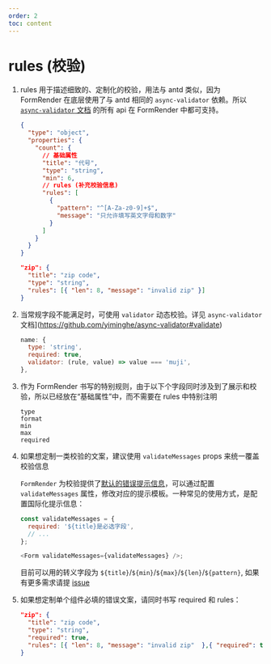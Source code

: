 ```yaml
---
order: 2
toc: content
---
```


# rules (校验)

1. rules 用于描述细致的、定制化的校验，用法与 antd 类似，因为 FormRender 在底层使用了与 antd 相同的 `async-validator` 依赖。所以 [`async-validator` 文档](https://github.com/yiminghe/async-validator#type) 的所有 api 在 FormRender 中都可支持。

   ```json
   {
     "type": "object",
     "properties": {
       "count": {
         // 基础属性
         "title": "代号",
         "type": "string",
         "min": 6,
         // rules (补充校验信息)
         "rules": [
           {
             "pattern": "^[A-Za-z0-9]+$",
             "message": "只允许填写英文字母和数字"
           }
         ]
       }
     }
   }
   ```

   ```json
   "zip": {
     "title": "zip code",
     "type": "string",
     "rules": [{ "len": 8, "message": "invalid zip" }]
   }
   ```

2. 当常规字段不能满足时，可使用 `validator` 动态校验。详见 `async-validator` 文档](https://github.com/yiminghe/async-validator#validate)

   ```js
   name: {
     type: 'string',
     required: true,
     validator: (rule, value) => value === 'muji',
   },
   ```

3. 作为 FormRender 书写的特别规则，由于以下个字段同时涉及到了展示和校验，所以已经放在“基础属性”中，而不需要在 rules 中特别注明

   ```text
   type
   format
   min
   max
   required
   ```

4. 如果想定制一类校验的文案，建议使用 `validateMessages` props 来统一覆盖校验信息

   `FormRender` 为校验提供了[默认的错误提示信息](https://github.com/alibaba/x-render/blob/master/packages/form-render/src/validateMessageCN.js)，可以通过配置 `validateMessages` 属性，修改对应的提示模板。一种常见的使用方式，是配置国际化提示信息：

   ```js
   const validateMessages = {
     required: '${title}是必选字段',
     // ...
   };

   <Form validateMessages={validateMessages} />;
   ```

   目前可以用的转义字段为 `${title}`/`${min}`/`${max}`/`${len}`/`${pattern}`, 如果有更多需求请提 [issue](https://github.com/alibaba/x-render/issues/new/choose)

5. 如果想定制单个组件必填的错误文案，请同时书写 required 和 rules：

   ```json
   "zip": {
     "title": "zip code",
     "type": "string",
     "required": true,
     "rules": [{ "len": 8, "message": "invalid zip"  },{ "required": true, "message": "zip is required"  }]
   }
   ```
